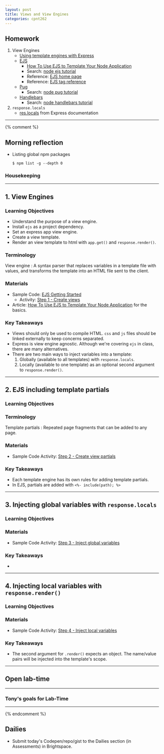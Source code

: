 ```yaml
---
layout: post
title: Views and View Engines
categories: cpnt262
---
```


## Homework
1. View Engines
    - [Using template engines with Express](https://expressjs.com/en/guide/using-template-engines.html)
    - [EJS](https://ejs.co/)
      - [How To Use EJS to Template Your Node Application](https://www.digitalocean.com/community/tutorials/how-to-use-ejs-to-template-your-node-application)
      - Search: [node ejs tutorial](https://www.google.com/search?q=node+ejs+tutorial)
      - Reference: [EJS home page](https://ejs.co/)
      - Reference: [EJS tag reference](https://www.npmjs.com/package/ejs#tags)
    - [Pug](https://pugjs.org/api/getting-started.html)
      - Search: [node pug tutorial](https://www.google.com/search?q=node+pug+tutorial)
    - [Handlebars](https://handlebarsjs.com/)
      - Search: [node handlebars tutorial](https://www.google.com/search?q=node+handlebars+tutorial)
2. `response.locals`
    - [res.locals](https://expressjs.com/en/api.html#res.locals) from Express documentation

---
{% comment %}

## Morning reflection
- Listing global npm packages

    ```
    $ npm list -g --depth 0
    ```

### Housekeeping


---

## 1. View Engines
### Learning Objectives
- Understand the purpose of a view engine.
- Install `ejs` as a project dependency.
- Set an express app view engine.
- Create a view template.
- Render an view template to html with `app.get()` and `response.render()`.

### Terminology
View engine
: A syntax parser that replaces variables in a template file with values, and transforms the template into an HTML file sent to the client.

### Materials
- Sample Code: [EJS Getting Started](https://github.com/sait-wbdv/sample-code/tree/master/backend/express/views)
  - Activity: [Step 1 - Create views](https://github.com/sait-wbdv/sample-code/tree/master/backend/express/views/1-create-views)
- Article: [How To Use EJS to Template Your Node Application](https://www.digitalocean.com/community/tutorials/how-to-use-ejs-to-template-your-node-application) for the basics.

### Key Takeaways
- Views should only be used to compile HTML. `css` and `js` files should be linked externally to keep concerns separated.
- Express is view engine agnostic. Although we're covering `ejs` in class, there are many alternatives.
- There are two main ways to inject variables into a template:
  1. Globally (available to all templates) with `response.locals`.
  2. Locally (available to one template) as an optional second argument to `response.render()`.

---

## 2. EJS including template partials
### Learning Objectives


### Terminology
Template partials
: Repeated page fragments that can be added to any page.

### Materials
- Sample Code Activity: [Step 2 - Create view partials](https://github.com/sait-wbdv/sample-code/tree/master/backend/express/views/2-include-partials)

### Key Takeaways
- Each template engine has its own rules for adding template partials. 
- In EJS, partials are added with `<%- include(path); %>`

---

## 3. Injecting global variables with `response.locals`
### Learning Objectives

### Materials
- Sample Code Activity: [Step 3 - Inject global variables](https://github.com/sait-wbdv/sample-code/tree/master/backend/express/views/3-global-variables)

### Key Takeaways
- 

---

## 4. Injecting local variables with `response.render()`
### Learning Objectives

### Materials
- Sample Code Activity: [Step 4 - Inject local variables](https://github.com/sait-wbdv/sample-code/tree/master/backend/express/views/4-local-variables)

### Key Takeaways
- The second argument for `.render()` expects an object. The name/value pairs will be injected into the template's scope.

---

## Open lab-time

---

### Tony's goals for Lab-Time

---
{% endcomment %}

## Dailies
- Submit today's Codepen/repo/gist to the Dailies section (in Assessments) in Brightspace.